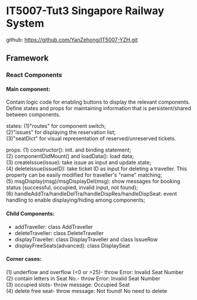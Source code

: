 # IT5007-Tut3 Singapore Railway System
github: https://github.com/YanZehong/IT5007-YZH.git

## Framework
### React Components
#### Main component: <DisplayHomepage />
Contain logic code for enabling buttons to display the relevant components. Define states and props for maintaining information that is persistent/shared between components.  

states: 
(1)"routes" for component switch;  
(2)"issues" for displaying the reservation list;  
(3)"seatDict" for visual representation of reserved/unreserved tickets.  

props:
(1) constructor(): init. and binding statement;  
(2) componentDidMount() and loadData(): load data;  
(3) createIssue(issue): take issue as input and update state;  
(4) deleteIssue(issueID): take ticket ID as input for deleting a traveller. This property can be easily modified for traveller's "name" matching;  
(5) msgDisplay(msg)/msgDisplayDel(msg): show messages for booking status (successful, occupied, invalid input, not found);  
(6) handleAddTra/handleDelTra/handleDispRes/handleDispSeat: event handling to enable displaying/hiding among components;

#### Child Components:
- addTraveller: class AddTraveller  
- deleteTraveller: class DeleteTraveller  
- displayTraveller: class DisplayTraveller and class IssueRow  
- displayFreeSeats(advanced): class DisplaySeat  

#### Corner cases:
(1) underflow and overflow (<0 or >25)- throw Error: Invalid Seat Number  
(2) contain letters in Seat No.- throw Error: Invalid Seat Number  
(3) occupied slots- throw message: Occupied Seat  
(4) delete free seat- throw message: Not found! No need to delete  
